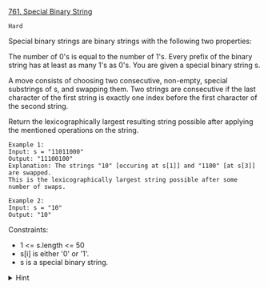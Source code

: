 [761. Special Binary String](https://leetcode.com/problems/special-binary-string/)

`Hard`

Special binary strings are binary strings with the following two properties:

The number of 0's is equal to the number of 1's.
Every prefix of the binary string has at least as many 1's as 0's.
You are given a special binary string s.

A move consists of choosing two consecutive, non-empty, special substrings of s, and swapping them. Two strings are consecutive if the last character of the first string is exactly one index before the first character of the second string.

Return the lexicographically largest resulting string possible after applying the mentioned operations on the string.

```
Example 1:
Input: s = "11011000"
Output: "11100100"
Explanation: The strings "10" [occuring at s[1]] and "1100" [at s[3]] are swapped.
This is the lexicographically largest string possible after some number of swaps.

Example 2:
Input: s = "10"
Output: "10"
``` 

Constraints:

- 1 <= s.length <= 50
- s[i] is either '0' or '1'.
- s is a special binary string.

<details>
<summary>Hint</summary>

Draw a line from (x, y) to (x+1, y+1) if we see a "1", else to (x+1, y-1). A special substring is just a line that starts and ends at the same y-coordinate, and that is the lowest y-coordinate reached. Call a mountain a special substring with no special prefixes - ie. only at the beginning and end is the lowest y-coordinate reached. If F is the answer function, and S has mountain decomposition M1,M2,M3,...,Mk, then the answer is: reverse_sorted(F(M1), F(M2), ..., F(Mk)). However, you'll also need to deal with the case that S is a mountain, such as 11011000 -> 11100100.

</details>